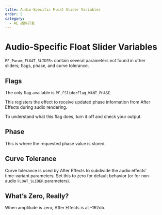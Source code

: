 ```yaml
---
title: Audio-Specific Float Slider Variables
order: 5
category:
  - AE 插件开发
---
```


# Audio-Specific Float Slider Variables

`PF_Param_FLOAT_SLIDERs` contain several parameters not found in other sliders; flags, phase, and curve tolerance.

## Flags

The only flag available is `PF_FSliderFlag_WANT_PHASE`.

This registers the effect to receive updated phase information from After Effects during audio rendering.

To understand what this flag does, turn it off and check your output.

## Phase

This is where the requested phase value is stored.

## Curve Tolerance

Curve tolerance is used by After Effects to subdivide the audio effects’ time-variant parameters. Set this to zero for default behavior (or for non-audio `FLOAT_SLIDER` parameters).

## What’s Zero, Really?

When amplitude is zero, After Effects is at -192db.
